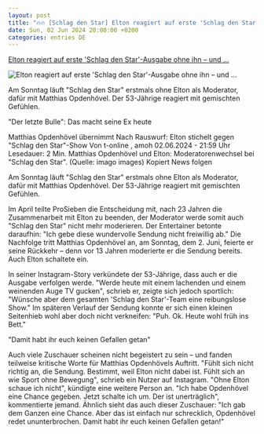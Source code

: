 ```yaml
---
layout: post
title: "🔥🔥 [Schlag den Star] Elton reagiert auf erste 'Schlag den Star'-Ausgabe ohne ihn – und ..."
date: Sun, 02 Jun 2024 20:00:00 +0200
categories: entries DE
---
```

[Elton reagiert auf erste 'Schlag den Star'-Ausgabe ohne ihn – und ...](https://www.t-online.de/unterhaltung/tv/id_100418726/elton-reagiert-auf-erste-schlag-den-star-ausgabe-ohne-ihn-und-stichelt.html)

![Elton reagiert auf erste 'Schlag den Star'-Ausgabe ohne ihn – und ...](https://images.t-online.de/2024/04/RrXJlRxOrZcP/384x121:2092x1176/fit-in/1800x0/matthias-opdenhoevel-und-elton-moderatorenwechsel-bei-schlag-den-star.jpg)

Am Sonntag läuft "Schlag den Star" erstmals ohne Elton als Moderator, dafür mit Matthias Opdenhövel. Der 53-Jährige reagiert mit gemischten Gefühlen.

"Der letzte Bulle": Das macht seine Ex heute

Matthias Opdenhövel übernimmt Nach Rauswurf: Elton stichelt gegen "Schlag den Star"-Show Von t-online , amoh 02.06.2024 - 21:59 Uhr Lesedauer: 2 Min. Matthias Opdenhövel und Elton: Moderatorenwechsel bei "Schlag den Star". (Quelle: imago images) Kopiert News folgen

Am Sonntag läuft "Schlag den Star" erstmals ohne Elton als Moderator, dafür mit Matthias Opdenhövel. Der 53-Jährige reagiert mit gemischten Gefühlen.

Im April teilte ProSieben die Entscheidung mit, nach 23 Jahren die Zusammenarbeit mit Elton zu beenden, der Moderator werde somit auch "Schlag den Star" nicht mehr moderieren. Der Entertainer betonte daraufhin: "Ich gebe diese wundervolle Sendung nicht freiwillig ab." Die Nachfolge tritt Matthias Opdenhövel an, am Sonntag, dem 2. Juni, feierte er seine Rückkehr – denn vor 13 Jahren moderierte er die Sendung bereits. Auch Elton schaltete ein.

In seiner Instagram-Story verkündete der 53-Jährige, dass auch er die Ausgabe verfolgen werde. "Werde heute mit einem lachenden und einem weinenden Auge TV gucken", schrieb er, zeigte sich jedoch sportlich: "Wünsche aber dem gesamten 'Schlag den Star'-Team eine reibungslose Show." Im späteren Verlauf der Sendung konnte er sich einen kleinen Seitenhieb wohl aber doch nicht verkneifen: "Puh. Ok. Heute wohl früh ins Bett."

"Damit habt ihr euch keinen Gefallen getan"

Auch viele Zuschauer scheinen nicht begeistert zu sein – und fanden teilweise kritische Worte für Matthias Opdenhövels Auftritt. "Fühlt sich nicht richtig an, die Sendung. Bestimmt, weil Elton nicht dabei ist. Fühlt sich an wie Sport ohne Bewegung", schrieb ein Nutzer auf Instagram. "Ohne Elton schaue ich nicht", kündigte eine weitere Person an. "Ich habe Opdenhövel eine Chance gegeben. Jetzt schalte ich um. Der ist unerträglich", kommentierte jemand. Ähnlich sieht das auch dieser Zuschauer: "Ich gab dem Ganzen eine Chance. Aber das ist einfach nur schrecklich, Opdenhövel redet ununterbrochen. Damit habt ihr euch keinen Gefallen getan!"

